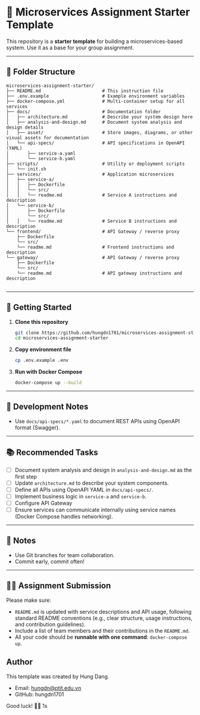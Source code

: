 # 🧩 Microservices Assignment Starter Template

This repository is a **starter template** for building a microservices-based system. Use it as a base for your group assignment.

---

## 📁 Folder Structure

```
microservices-assignment-starter/
├── README.md                       # This instruction file
├── .env.example                    # Example environment variables
├── docker-compose.yml              # Multi-container setup for all services
├── docs/                           # Documentation folder
│   ├── architecture.md             # Describe your system design here
│   ├── analysis-and-design.md      # Document system analysis and design details
│   ├── asset/                      # Store images, diagrams, or other visual assets for documentation
│   └── api-specs/                  # API specifications in OpenAPI (YAML)
│       ├── service-a.yaml
│       └── service-b.yaml
├── scripts/                        # Utility or deployment scripts
│   └── init.sh
├── services/                       # Application microservices
│   ├── service-a/
│   │   ├── Dockerfile
│   │   └── src/
│   │   └── readme.md               # Service A instructions and description
│   └── service-b/
│       ├── Dockerfile
│       └── src/
│   │   └── readme.md               # Service B instructions and description
└── frontend/                       # API Gateway / reverse proxy
    ├── Dockerfile
    └── src/
    └── readme.md                   # Frontend instructions and description
└── gateway/                        # API Gateway / reverse proxy
    ├── Dockerfile
    └── src/
    └── readme.md                   # API gateway instructions and description


```

---

## 🚀 Getting Started

1. **Clone this repository**

   ```bash
   git clone https://github.com/hungdn1701/microservices-assignment-starter.git
   cd microservices-assignment-starter
   ```

2. **Copy environment file**

   ```bash
   cp .env.example .env
   ```

3. **Run with Docker Compose**

   ```bash
   docker-compose up --build
   ```
---

## 🧪 Development Notes

- Use `docs/api-specs/*.yaml` to document REST APIs using OpenAPI format (Swagger).

---

## 📚 Recommended Tasks
- [ ] Document system analysis and design in `analysis-and-design.md` as the first step
- [ ] Update `architecture.md` to describe your system components.
- [ ] Define all APIs using OpenAPI YAML in `docs/api-specs/`.
- [ ] Implement business logic in `service-a` and `service-b`.
- [ ] Configure API Gateway
- [ ] Ensure services can communicate internally using service names (Docker Compose handles networking).

---

## 📌 Notes

- Use Git branches for team collaboration.
- Commit early, commit often!

---

## 👩‍🏫 Assignment Submission

Please make sure:
- `README.md` is updated with service descriptions and API usage, following standard README conventions (e.g., clear structure, usage instructions, and contribution guidelines).
- Include a list of team members and their contributions in the `README.md`.
- All your code should be **runnable with one command**: `docker-compose up`.



## Author

This template was created by Hung Dang.
- Email: hungdn@ptit.edu.vn
- GitHub: hungdn1701

Good luck! 💪🚀
1s

